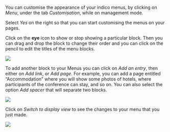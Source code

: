 You can customise the appearance of your indico menus, by clicking on _Menu_, under the tab _Customisation_, while on management mode.

Select _Yes_ on the right so that you can start customising the menus on your pages.

Click on the **eye** icon to show or stop showing a particular
block. Then you can drag and drop the block to change their order and you can click on the pencil to edit the titles of the menu blocks.

![](../assets/Customize_4.png)

To add another block to your Menus you can click on _Add an entry_, then either on _Add link_, or _Add page_.
For example, you can add a page entitled “Accommodation” where you will show some photos of hotels, where participants of the conference can stay, and so on.
You can also select the option _Add spacer_ that will separate two blocks.

![](../assets/Customize_5.png)

Click on _Switch to display view_ to see the changes to your menu that you just made.

![](../assets/conference_menus.png)
